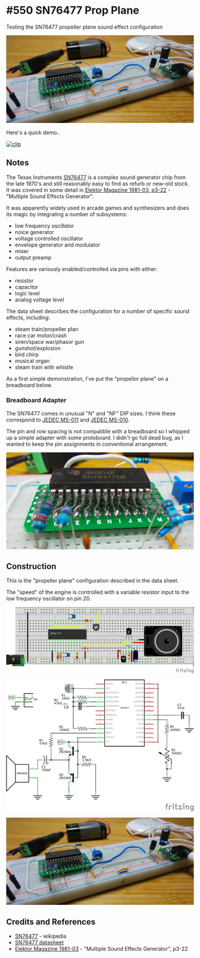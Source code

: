 # #550 SN76477 Prop Plane

Testing the SN76477 propeller plane sound effect configuration

![Build](./assets/PropPlane_build.jpg?raw=true)

Here's a quick demo..

[![clip](https://img.youtube.com/vi/B78GgHcby3E/0.jpg)](https://www.youtube.com/watch?v=B78GgHcby3E)

## Notes

The Texas Instruments [SN76477](https://en.wikipedia.org/wiki/Texas_Instruments_SN76477)
is a complex sound generator chip from the late 1970's and still reasonably easy to find as refurb or new-old stock.
It was covered in some detail in [Elektor Magazine 1981-03, p3-22](https://www.elektormagazine.com/magazine/elektor-198103) - "Multiple Sound Effects Generator".

It was apparently widely used in arcade games and synthesizers and does its magic by integrating a number of subsystems:

* low frequency oscillator
* noice generator
* voltage controlled oscillator
* envelope generator and modulator
* mixer
* output preamp

Features are variously enabled/controlled via pins with either:

* resistor
* capacitor
* logic level
* analog voltage level

The data sheet describes the configuration for a number of specific sound effects, including:

* steam train/propeller plan
* race car motor/crash
* siren/space war/phasor gun
* gunshot/explosion
* bird chirp
* musical organ
* steam train with whistle

As a first simple demonstration, I've put the "propellor plane" on a breadboard below.

### Breadboard Adapter

The SN76477 comes in unusual "N" and "NF" DIP sizes. I think these correspond to
[JEDEC MS-011](https://www.jedec.org/standards-documents/docs/ms-011-b) and
[JEDEC MS-010](https://www.jedec.org/standards-documents/docs/ms-010-c).

The pin and row spacing is not compatible with a breadboard so I whipped up a simple adapter with some protoboard.
I didn't go full dead bug, as I wanted to keep the pin assignments in conventional arrangement.

![SN76477_dip_adapter](./assets/SN76477_dip_adapter.jpg?raw=true)

## Construction

This is the "propeller plane" configuration described in the data sheet.

The "speed" of the engine is controlled with a variable resistor input to the low frequency oscillator on pin 20.

![Breadboard](./assets/PropPlane_bb.jpg?raw=true)

![Schematic](./assets/PropPlane_schematic.jpg?raw=true)

![Build](./assets/PropPlane_build.jpg?raw=true)

## Credits and References

* [SN76477](https://en.wikipedia.org/wiki/Texas_Instruments_SN76477) - wikipedia
* [SN76477 datasheet](https://web.archive.org/web/20110707231245/http://docs.bgmicro.com/pdf/ics76477.pdf)
* [Elektor Magazine 1981-03](https://www.elektormagazine.com/magazine/elektor-198103) - "Multiple Sound Effects Generator", p3-22

